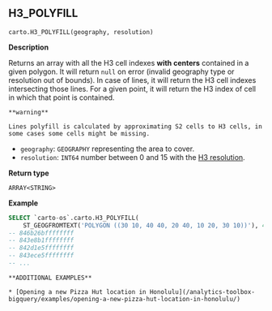 ## H3_POLYFILL

```sql:signature
carto.H3_POLYFILL(geography, resolution)
```

**Description**

Returns an array with all the H3 cell indexes **with centers** contained in a given polygon. It will return `null` on error (invalid geography type or resolution out of bounds). In case of lines, it will return the H3 cell indexes intersecting those lines. For a given point, it will return the H3 index of cell in which that point is contained.

````hint:info
**warning**

Lines polyfill is calculated by approximating S2 cells to H3 cells, in some cases some cells might be missing.

````

* `geography`: `GEOGRAPHY` representing the area to cover.
* `resolution`: `INT64` number between 0 and 15 with the [H3 resolution](https://h3geo.org/docs/core-library/restable).

**Return type**

`ARRAY<STRING>`

**Example**

```sql
SELECT `carto-os`.carto.H3_POLYFILL(
    ST_GEOGFROMTEXT('POLYGON ((30 10, 40 40, 20 40, 10 20, 30 10))'), 4);
-- 846b26bffffffff
-- 843e8b1ffffffff
-- 842d1e5ffffffff
-- 843ece5ffffffff
-- ...
```

````hint:info
**ADDITIONAL EXAMPLES**

* [Opening a new Pizza Hut location in Honolulu](/analytics-toolbox-bigquery/examples/opening-a-new-pizza-hut-location-in-honolulu/)

````
